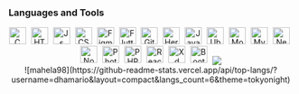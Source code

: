 ### Languages and Tools
 <div align="center" >
<img src="https://cdn.jsdelivr.net/gh/devicons/devicon/icons/c/c-original.svg"    title="C" alt="C"  width="30px" style="padding-right: 1%;" />
<img src="https://cdn.jsdelivr.net/gh/devicons/devicon/icons/html5/html5-plain-wordmark.svg"    title="HTML" alt="HTML"  width="30px" style="padding-right: 1%;" />
<img src="https://cdn.jsdelivr.net/gh/devicons/devicon/icons/javascript/javascript-plain.svg"   title="Js" alt="Js"  width="30px" style="padding-right: 1%;" />
<img src="https://cdn.jsdelivr.net/gh/devicons/devicon/icons/css3/css3-plain-wordmark.svg"    title="CSS" alt="CSS"  width="30px" style="padding-right: 1%;" />
 <img src="https://cdn.jsdelivr.net/gh/devicons/devicon/icons/figma/figma-original.svg"    title="Figma" alt="Figma"  width="30px" style="padding-right: 1%;"/>
<img src="https://cdn.jsdelivr.net/gh/devicons/devicon/icons/flutter/flutter-original.svg"   title="Flutter" alt="Flutter"  width="30px" style="padding-right: 1%;" />
<img src="https://cdn.jsdelivr.net/gh/devicons/devicon/icons/git/git-plain.svg"   title="Git" alt="Git"  width="30px" style="padding-right: 1%;" />
<img src="https://cdn.jsdelivr.net/gh/devicons/devicon/icons/heroku/heroku-original-wordmark.svg"    title="Heroku" alt="Heroku"  width="30px" style="padding-right: 1%;"/>
<img src="https://cdn.jsdelivr.net/gh/devicons/devicon/icons/java/java-original-wordmark.svg"   title="Java" alt="Java"  width="30px" style="padding-right: 1%;" />
<img src="https://cdn.jsdelivr.net/gh/devicons/devicon/icons/linux/linux-original.svg"    title="Ubuntu" alt="Ubuntu"  width="30px" style="padding-right: 1%;"/>
<img src="https://cdn.jsdelivr.net/gh/devicons/devicon/icons/mongodb/mongodb-original-wordmark.svg"    title="MongoDB" alt="MongoDB"  width="30px" style="padding-right: 1%;"/>
<img src="https://cdn.jsdelivr.net/gh/devicons/devicon/icons/mysql/mysql-original-wordmark.svg"    title="MySQL" alt="MySQL"  width="30px" style="padding-right: 1%;"/>
<img src="https://cdn.jsdelivr.net/gh/devicons/devicon/icons/nestjs/nestjs-plain.svg"   title="NestJS" alt="NestJS"  width="30px" style="padding-right: 1%;" />
<img src="https://cdn.jsdelivr.net/gh/devicons/devicon/icons/nodejs/nodejs-plain-wordmark.svg"   title="NodeJS" alt="NodeJS"  width="30px" style="padding-right: 1%;" />
<img src="https://cdn.jsdelivr.net/gh/devicons/devicon/icons/photoshop/photoshop-plain.svg"   title="Photoshop" alt="Photoshop"  width="30px" style="padding-right: 1%;" />
<img src="https://cdn.jsdelivr.net/gh/devicons/devicon/icons/php/php-plain.svg"    title="PHP" alt="PHP"  width="30px" style="padding-right: 1%;"/>
<img src="https://cdn.jsdelivr.net/gh/devicons/devicon/icons/react/react-original.svg"    title="React" alt="React"  width="30px" style="padding-right: 1%;"/>
<img src="https://cdn.jsdelivr.net/gh/devicons/devicon/icons/xd/xd-line.svg"   title="Xd" alt="Xd"  width="30px" style="padding-right: 1%;" />
<img src="https://cdn.jsdelivr.net/gh/devicons/devicon/icons/bootstrap/bootstrap-original.svg"    title="Bootstrap" alt="Bootstrap"  width="30px" style="padding-right: 1%;"/>

<a href="https://github.com/dhamario/github-readme-stats">
  <img align="center" src="https://github-readme-stats.vercel.app/api?username=dhamario&count_private=true&show_icons=true&theme=algolia" />
</a>


<br>
![mahela98](https://github-readme-stats.vercel.app/api/top-langs/?username=dhamario&layout=compact&langs_count=6&theme=tokyonight)



